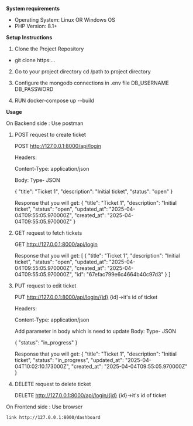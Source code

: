 **System requirements**

- Operating System:  Linux OR Windows OS
- PHP Version: 8.1+

**Setup Instructions**

1. Clone the Project Repository
- git clone https:...

2. Go to your project directory
    cd /path to project directory

3. Configure the mongodb connections in .env file
   DB_USERNAME
   DB_PASSWORD

4. RUN docker-compose up --build

**Usage**

On Backend side : Use postman

1. POST request to create ticket

   POST http://127.0.0.1:8000/api/login

   Headers:

   Content-Type: application/json

   Body: Type- JSON

   {
       "title": "Ticket 1",
       "description": "Initial ticket",
       "status": "open"
   }
   
    Response that you will get:
   {
       "title": "Ticket 1",
       "description": "Initial ticket",
       "status": "open",
       "updated_at": "2025-04-04T09:55:05.970000Z",
       "created_at": "2025-04-04T09:55:05.970000Z"
   }

2. GET request to fetch tickets

   GET http://127.0.0.1:8000/api/login

   Response that you will get:
    [
        {
        "title": "Ticket 1",
        "description": "Initial ticket",
        "status": "open",
        "updated_at": "2025-04-04T09:55:05.970000Z",
        "created_at": "2025-04-04T09:55:05.970000Z",
        "id": "67efac799e6c4664b40c97d3"
        }
    ]


3. PUT request to edit ticket

   PUT http://127.0.0.1:8000/api/login/{id}
        {id}->it's id of ticket
   
   Headers:

   Content-Type: application/json

    Add parameter in body which is need to update
   Body: Type- JSON

   {
        "status": "in_progress"
   }

   Response that you will get:
   {
       "title": "Ticket 1",
       "description": "Initial ticket",
       "status": "in_progress",
       "updated_at": "2025-04-04T10:02:10.173000Z",
       "created_at": "2025-04-04T09:55:05.970000Z"
   }

3. DELETE request to delete ticket

    DELETE http://127.0.0.1:8000/api/login/{id}
    {id}->it's id of ticket

On Frontend side : Use browser

    link http://127.0.0.1:8000/dashboard
    
